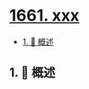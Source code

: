 # [1661. xxx](https://github.com/Tdahuyou/TNotes.leetcode/tree/main/notes/1661.%20xxx)

<!-- region:toc -->

- [1. 📝 概述](#1--概述)

<!-- endregion:toc -->

## 1. 📝 概述
